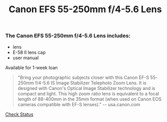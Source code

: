﻿---
layout: post
title: Canon EFS 55-250mm f/4-5.6 Lens
categories: jekyll update
img: canon-lens-55-250mm.jpg
---
### The Canon EFS 55-250mm f/4-5.6 Lens includes:

- lens
- E-58 II lens cap
- user manual

Available for 1-week loan

>"Bring your photographic subjects closer with this Canon EF-S 55-250mm f/4-5.6 IS Image Stabilizer Telephoto Zoom Lens. It is designed with Canon's Optical Image Stabilizer technology and is compact and light. This high zoom ratio lens is equivalent to a focal length of 88-400mm in the 35mm format (when used on Canon EOS cameras compatible with EF-S lenses)." -- usa.canon.com


<a href="https://vufind.carli.illinois.edu/vf-dpu/Record/dpu_1255405" target="_blank" class="btn btn-primary btn-lg">Check Status</a>
